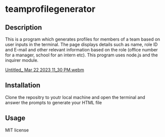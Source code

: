 # teamprofilegenerator

## Description

This is a program which generates profiles for members of a team based on user inputs in the terminal. The page displays details such as name, role ID and E-mail and other relevant information based on the role (office number for a manager, school for an intern etc). This program uses node.js and the inquirer module.

[Untitled_ Mar 22 2023 11_30 PM.webm](https://user-images.githubusercontent.com/116843679/227061831-1c134251-b5f6-4157-b269-d7ac5b25fc1f.webm)

## Installation 
Clone the repositry to youtr local machine and open the terminal and answer the prompts to generate your HTML file

## Usage

MIT license

